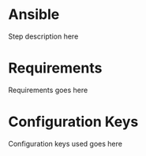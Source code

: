 # Ansible

Step description here

# Requirements

Requirements goes here

# Configuration Keys

Configuration keys used goes here
